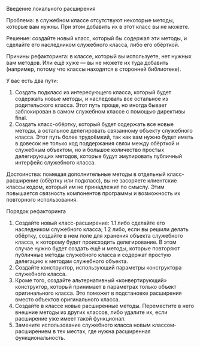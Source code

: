 Введение локального расширения

Проблема: в служебном классе отсутствуют некоторые методы, которые вам нужны. При этом добавить их в этот класс вы не можете.

Решение: создайте новый класс, который бы содержал эти методы, и сделайте его наследником служебного класса, либо его обёрткой.

Причины рефакторинга: в классе, который вы используете, нет нужных вам методов. Или ещё хуже — вы не можете их туда добавить (например, потому что классы находятся в сторонней библиотеке).

У вас есть два пути:

1. Создать подкласс из интересующего класса, который будет содержать новые методы, и наследовать все остальное из родительского класса. Этот путь проще, но иногда бывает заблокирован в самом служебном классе с помощью директивы final.
2. Создать класс-обёртку, который будет содержать все новые методы, а остальное делегировать связанному объекту служебного класса. Этот путь более трудоёмкий, так как вам нужно будет иметь в довесок не только код поддержания связи между обёрткой и служебным объектом, но и большое количество простых делегирующих методов, которые будут эмулировать публичный интерфейс служебного класса.

Достоинства: помещая дополнительные методы в отдельный класс-расширение (обёртку или подкласс), вы не засоряете клиентские классы кодом, который им не принадлежит по смыслу. Этим повышается связность компонентов программы и возможность их повторного использования.

Порядок рефакторинга

1. Создайте новый класс-расширение:
1.1 либо сделайте его наследником служебного класса;
1.2 либо, если вы решили делать обёртку, создайте в нем поле для хранения объекта служебного класса, к которому будет происходить делегирование. В этом случае нужно будет создать ещё и методы, которые повторяют публичные методы служебного класса и содержат простую делегацию к методам служебного объекта.
2. Создайте конструктор, использующий параметры конструктора служебного класса.
3. Кроме того, создайте альтернативный «конвертирующий» конструктор, который принимает в параметрах только объект оригинального класса. Это поможет в подстановке расширения вместо объектов оригинального класса.
4. Создайте в классе новые расширенные методы. Переместите в него внешние методы из других классов, либо удалите их, если расширение уже имеет такой функционал.
5. Замените использование служебного класса новым классом-расширением в тех местах, где нужна расширенная функциональность.

